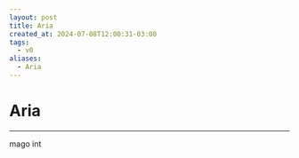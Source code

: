 ```yaml
---
layout: post
title: Aria
created_at: 2024-07-08T12:00:31-03:00
tags:
  - v0
aliases:
  - Aria
---
```

# Aria
---

mago int